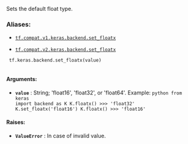 Sets the default float type.



### Aliases:

- [ `tf.compat.v1.keras.backend.set_floatx` ](/api_docs/python/tf/keras/backend/set_floatx)

- [ `tf.compat.v2.keras.backend.set_floatx` ](/api_docs/python/tf/keras/backend/set_floatx)



```
 tf.keras.backend.set_floatx(value)
 
```



#### Arguments:

- **`value`** : String; 'float16', 'float32', or 'float64'.
Example: <code translate="no" dir="ltr">python from keras import backend as K K.floatx() >>> 'float32'
K.set_floatx('float16') K.floatx() >>> 'float16'</code>



#### Raises:

- **`ValueError`** : In case of invalid value.

